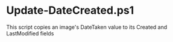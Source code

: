 # Update-DateCreated.ps1
This script copies an image's DateTaken value to its Created and LastModified fields
